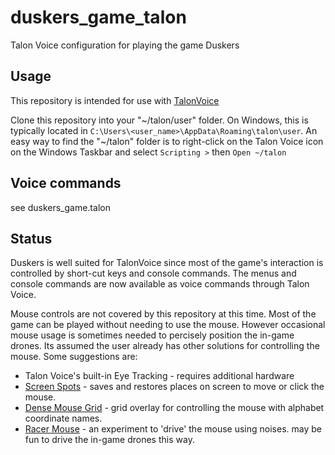 # duskers_game_talon

Talon Voice configuration for playing the game Duskers

## Usage

This repository is intended for use with [TalonVoice](https://talonvoice.com/)

Clone this repository into your "~/talon/user" folder.  On Windows, this is typically located in `C:\Users\<user_name>\AppData\Roaming\talon\user`.  An easy way to find the "~/talon" folder is to right-click on the Talon Voice icon on the Windows Taskbar and select `Scripting >` then `Open ~/talon`

## Voice commands

see duskers_game.talon

## Status

Duskers is well suited for TalonVoice since most of the game's interaction is controlled by short-cut keys and console commands.  The menus and console commands are now available as voice commands through Talon Voice.

Mouse controls are not covered by this repository at this time.  Most of the game can be played without needing to use the mouse.  However occasional mouse usage is sometimes needed to percisely position the in-game drones.  Its assumed the user already has other solutions for controlling the mouse.  Some suggestions are:
  * Talon Voice's built-in Eye Tracking - requires additional hardware
  * [Screen Spots](https://github.com/AndrewDant/screen-spots) - saves and restores places on screen to move or click the mouse.
  * [Dense Mouse Grid](https://github.com/tararoys/dense-mouse-grid) - grid overlay for controlling the mouse with alphabet coordinate names.
  * [Racer Mouse](https://gist.github.com/timo/d3a8c871aca93aee4cd8b4fc57b15187) - an experiment to 'drive' the mouse using noises.  may be fun to drive the in-game drones this way.
